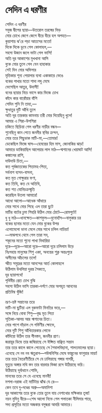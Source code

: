 # সেদিন এ ধরণীর

সেদিন এ ধরণীর  
সবুজ দ্বীপের ছায়া—উতরোল তরঙ্গের ভিড়  
মোর চোখে জেগে জেগে ধীরে ধীরে হল অপহত—  
কুয়াশায় ঝ’রে পড়া আতসের মতো!  
দিকে দিকে ডুবে গেল কোলাহল,—  
সহসা উজান জলে ভাটা গেল ভাসি!  
অতি দূর আকাশের মুখখানা আসি  
বুকে মোর তুলে গেল যেন হাহাকার  
সেই দিন মোর অভিসার  
মৃত্তিকার শূন্য পেয়ালার ব্যথা একাকারে ভেঙে  
বকের পাখার মতো শাদা লঘু মেঘে  
ভেসেছিল আতুর, উদাসী!  
বনের ছায়ার নিচে ভাসে কার ভিজে চোখ  
কাঁদে কার বারোঁয়ার বাঁশি  
সেদিন শুনি নি তাহা,—  
ক্ষুধাতুর দুটি আঁখি তুলে  
অতি দূর তারকার কামনায় তরী মোর দিয়েছিনু খুলে!  
আমার এ শিরা-উপশিরা  
চকিতে ছিড়িয়া গেল ধরণীর নাড়ীর বন্ধন—  
শুনেছিনু কান পেতে জননীর স্থবির ক্রন্দন,  
মোর তরে পিছুডাক মাটি-মা,—তোমার!  
ডেকেছিল ভিজে ঘাস—হেমন্তের হিম মাস, জোনাকির ঝাড়!  
আমারে ডাকিয়াছিল আলেয়ার লাল মাঠ—শ্মশানের খেয়াঘাট আসি!  
কঙ্কালের রাশি,  
দাউদাউ চিতা,—  
কত পূর্বজাতকের পিতামহ-পিতা,  
সর্বনাশ ব্যসন-বাসনা,  
কত মৃত গোক্ষুরার ফণা,  
কত তিথি, কত যে অতিথি,  
কত শত যোনিচক্রস্মৃতি  
করেছিল উতলা আমারে!  
আধো আলো—আধেক আঁধারে  
মোর সাথে মোর পিছে এল তারা ছুটে  
মাটির বাটের চুমা শিহরি উঠিল মোর ঠোটে—রোমপুটে!  
ধু ধু মাঠ—ধানক্ষেত—কাশফুল—বুনোহাঁস—বালুকার চর  
বকের ছানার মতো যেন মোর বুকের উপর  
এলোমেলো ডানা মেলে মোর সাথে চলিল নাচিয়া!  
—মাঝপথে থেমে গেল তারা সব,  
শকুনের মতো শূন্যে পাখা বিথারিয়া  
দূরে—দূরে—আরো দূরে—আরো দূরে চলিলাম উড়ে  
নিঃসহায় মানুষের শিশু একা, অনন্তের শুক্ল অন্তঃপুরে  
অসীমের আঁচলের তলে!  
স্ফীত সমুদ্রের মতো আনন্দের আর্ত কোলাহলে  
উঠিলাম উথলিয়া দুরন্ত সৈকতে,  
দূর ছায়াপথে!  
পৃথিবীর প্রেত চোখ বুঝি  
সহসা উঠিল ভাসি তারকা-দর্পণে মোর অপহৃত আননের  
প্রতিবিম্ব খুঁজি!

ভ্রূণ-ভ্রষ্ট সন্তানের তরে  
মাটি-মা ছুটিয়া এল বুকফাটা মিনতির ভরে,—  
সঙ্গে নিয়ে বোবা শিশু—বৃদ্ধ মৃত পিতা  
সূতিকা-আলয় আর শ্মশানের চিতা।  
মোর পাশে দাঁড়াল সে গর্ভিণীর ক্ষোভে,  
মোর দুটি শিশু আঁখিতারকার লোভে  
কাঁদিয়ো উঠিল তার পীনস্তন, জননীর প্রাণ।  
জরায়ূর ডিম্বে তার জন্মিয়াছে সে ঈপ্সিত বাঞ্ছিত সন্তান  
তার তরে কালে কালে পেতেছে সে শৈবালবিছানা, শালতমালের ছায়া।  
এনেছে সে নব নব ঋতুরাগ—পউষনিশির মেঘে ফাল্গুনের ফাগুয়ার মায়া!  
তার তরে বৈতরণীতীরে সে যে ঢালিয়াছে গঙ্গার গাগরী,  
মৃত্যুর অঙ্গার মথি স্তন তার বারবার ভিজা রসে উঠিয়াছে ভরি।  
উঠিয়াছে দূর্বাধানে শোভি,  
মানবের তরে সে যে এনেছে মানবী!  
মশলা-দরাজ এই মাটিটার ঝাঁঝ যে রে—  
কেন তবে দু-দণ্ডের অশ্রু—অমানিশা  
দূর আকাশের তরে বুকে তোর তুলে যায় নেশাখোর মক্ষিকার তৃষা!  
নয়ন মুদিনু ধীরে—শেষ আলো নিভে গেল পলাতকা নীলিমার পারে,  
সদ্য প্রসূতির মতো অন্ধকার বসুন্ধরা আবরি আমারে।

